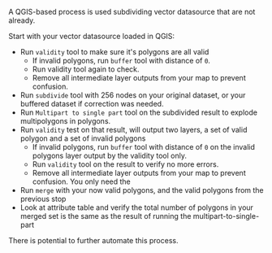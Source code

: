 A QGIS-based process is used subdividing vector datasource that are not already.

Start with your vector datasource loaded in QGIS:

- Run `validity` tool to make sure it's polygons are all valid
  - If invalid polygons, run `buffer` tool with distance of `0`.
  - Run validity tool again to check.
  - Remove all intermediate layer outputs from your map to prevent confusion.
- Run `subdivide` tool with 256 nodes on your original dataset, or your buffered dataset if correction was needed.
- Run `Multipart to single part` tool on the subdivided result to explode multipolygons in polygons.
- Run `validity` test on that result, will output two layers, a set of valid polygon and a set of invalid polygons
  - If invalid polygons, run `buffer` tool with distance of `0` on the invalid polygons layer output by the validity tool only.
  - Run `validity` tool on the result to verify no more errors.
  - Remove all intermediate layer outputs from your map to prevent confusion. You only need the
- Run `merge` with your now valid polygons, and the valid polygons from the previous stop
- Look at attribute table and verify the total number of polygons in your merged set is the same as the result of running the multipart-to-single-part

There is potential to further automate this process.
